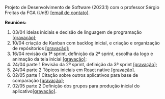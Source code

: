 Projeto de Desenvolvimento de Software (2023.1) com o professor Sérgio Freitas da FGA (UnB) [[email de contato]](mailto:sergiofreitas@unb.br).

**Reuniões:**

1. 03/04 ideias iniciais e decisão de linguagem de programação [[gravação]](https://youtu.be/oCo3_l9yjag);
2. 10/04 criação de Kanban com backlog inicial, e criação e organização de repósitorios [[gravação]](https://youtu.be/O5FdUxWQ-uo);
3.  16/04 revisão da 1ª sprint, definição da 2ª sprint, escolha da logo e animação da tela inicial [[gravação]](https://youtu.be/jxAqiAvt2C0);
4. 24/04 parte 1 Revisão da 2ª sprint, definição da 3ª sprint [[gravação]](https://youtu.be/WNyN6yPAbT0);
5. 24/04 parte 2  Tópicos iniciais em React native [[gravação]](https://youtu.be/b4VeMpOEmks).
6. 02/05 parte 1 Citação sobre outros aplicativos para base de comparação [[gravação]](https://youtu.be/aX6EJ64jHoY);
7. 02/05 parte 2  Definição dos grupos para produção inicial do aplicativo[[gravação]](https://youtu.be/rBXUtj7sAX0).
